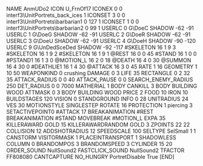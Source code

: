NAME AnmUDo2
ICON U_FrnOf17
ICONEX 0 0 interf3\UnitPortrets\_back_ices 1
ICONSET 3 0 0 interf3\UnitPortrets\barbarian1 0 127 1
ICONSET 1 0 0 interf3\UnitPortrets\barbarian2 0 99 1
USERLC 0 G\DoeC SHADOW -62 -91
USERLC 1 G\DoeG SHADOW -62 -91
USERLC 2 G\DoeR SHADOW -62 -91
USERLC 3 G\DoeU SHADOW -62 -91
USERLC 4 G\DoeH SHADOW -90 -120
USERLC 9 G\UnDedSceDed SHADOW -92 -117
#SKELETON               16 1 9 3
#SKELETON               16 1 9 2
#SKELETON               16 1 9 1
@REST      		16 0 0 45
#STAND     		16 1 0 0
#PSTAND1    		16 1 3 0
@MOTION_L  		16 2 0 18
@DEATH     		16 4 0 30
@SUMMON     		16 4 30 0
#DEATHLIE1 		16 1 4 30
@ATTACK   		16 3 0 45
RATE 1 16
GEOMETRY 		1 10 50	
WEAPONKIND 		0 crushing
DAMAGE   		0 3
LIFE     		35
RECTANGLE 		0 2 32 35
ATTACK_RADIUS 		0 0 40
ATTACK_PAUSE 		0 0
SEARCH_ENEMY_RADIUS 	250
DET_RADIUS 		0 0 7000
MATHERIAL 		1 BODY
CANKILL 3 BODY BUILDING WOOD
ATTMASK 0 3 BODY BUILDING WOOD 
PRICE 			2 FOOD 10 IRON 10
BUILDSTAGES 		120
VISION 			0
STANDGROUND
INFO 			0 28
UNITRADIUS 		24
VES 			30
MOTIONSTYLE 		SINGLESTEP
ROTATE 			16
PROTECTION 		1 piercing 3
SETACTIVEPOINT0 	#ATTACK 17
BREAKANIMATION 		#REST
BREAKANIMATION 		#STAND
MOVEBREAK 		#MOTION_L
EXPA 			35
KILLERAWARD             GOLD 15
KILLERAWARDRANDOM       GOLD 3
ZPOINTS 		22 22
COLLISION 		12
ADDSHOTRADIUS 12
SPEEDSCALE              100
SELTYPE SelSmall 1 1
CANSTORM
VISITORMASK 1
PLACEINTRANSPORT 1
SHADOWLESS
COLUMN 0
BRANDOMPOS 3
BRANDOMSPEED 3
CYLINDER 15 20
ORDER_SOUND NullSound2
FASTCLICK_SOUND NullSound2
TFACTOR FF808080
CANTCAPTURE
NO_HUNGRY
PortretDisable True
[END]

